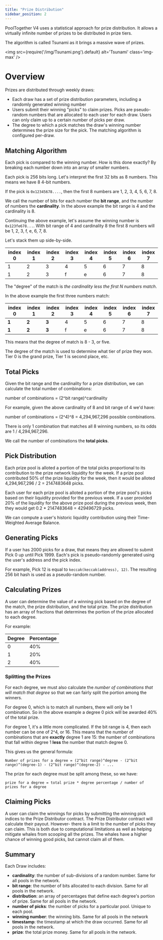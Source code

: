 ```yaml
---
title: "Prize Distribution"
sidebar_position: 2
---
```


PoolTogether V4 uses a statistical approach for prize distribution.  It allows a virtually infinite number of prizes to be distributed in prize tiers.

The algorithm is called Tsunami as it brings a massive wave of prizes.

<img
  src={require('/img/Tsunami.png').default}
  alt='Tsunami'
  class='img-max'
/>

# Overview

Prizes are distributed through weekly draws:

- Each draw has a set of prize distribution parameters, including a randomly generated winning number
- Users submit their winning "picks" to claim prizes.  Picks are pseudo-random numbers that are allocated to each user for each draw.  Users can only claim up to a certain number of picks per draw.
- The degree to which a pick matches the draw's winning number determines the prize size for the pick.  The matching algorithm is configured per-draw.

## Matching Algorithm

Each pick is compared to the winning number.  How is this done exactly?  By breaking each number down into an array of smaller numbers.

Each pick is 256 bits long.  Let's interpret the first 32 bits as 8 numbers.  This means we have 8 4-bit numbers.

If the pick is `0x12345678....`, then the first 8 numbers are 1, 2, 3, 4, 5, 6, 7, 8.

We call the number of bits for each number the **bit range**, and the number of numbers the **cardinality**.  In the above example the bit range is 4 and the cardinality is 8.

Continuing the above example, let's assume the winning number is `0x123fe678...`.  With bit range of 4 and cardinality 8 the first 8 numbers will be 1, 2, 3, f, e, 6, 7, 8.

Let's stack them up side-by-side.

| index 0 | index 1 | index 2 | index 3 | index 4 | index 5 | index 6 | index 7 |
| - | - | - | - | - | - | - | - |
| 1 | 2 | 3 | 4 | 5 | 6 | 7 | 8 |
| 1 | 2 | 3 | f | e | 6 | 7 | 8 |

The "degree" of the match is *the cardinality less the first N numbers match*.

In the above example the first three numbers match:

| index 0 | index 1 | index 2 | index 3 | index 4 | index 5 | index 6 | index 7 |
| - | - | - | - | - | - | - | - |
| **1** | **2** | **3** | 4 | 5 | 6 | 7 | 8 |
| **1** | **2** | **3** | f | e | 6 | 7 | 8 |

This means that the degree of match is 8 - 3, or five.

The degree of the match is used to determine what tier of prize they won.  Tier 0 is the grand prize, Tier 1 is second place, etc.

## Total Picks

Given the bit range and the cardinality for a prize distribution, we can calculate the total number of combinations:

number of combinations = (2^bit range)^cardinality

For example, given the above cardinality of 8 and bit range of 4 we'd have:

number of combinations = (2^4)^8 = 4,294,967,296 possible combinations.

There is only 1 combination that matches all 8 winning numbers, so its odds are 1 / 4,294,967,296.

We call the number of combinations the **total picks**.

## Pick Distribution

Each prize pool is alloted a portion of the total picks proportional to its contribution to the prize network liquidity for the week.  If a prize pool contributed 50% of the prize liquidity for the week, then it would be alloted 4,294,967,296 / 2 = 2147483648 picks.

Each user for each prize pool is alloted a portion of the prize pool's picks based on their liquidity provided for the previous week.  If a user provided 20% of the liquidity for the above prize pool during the previous week, then they would get 0.2 * 2147483648 = 429496729 picks.

We can compute a user's historic liquidity contribution using their Time-Weighted Average Balance.

## Generating Picks

If a user has 2000 picks for a draw, that means they are allowed to submit Pick 0 up until Pick 1999.  Each's pick is pseudo-randomly generated using the user's address and the pick index.

For example, Pick 12 is equal to `keccak(keccak(address), 12)`.  The resulting 256 bit hash is used as a pseudo-random number.

## Calculating Prizes

A user can determine the value of a winning pick based on the degree of the match, the prize distribution, and the total prize.  The prize distribution has an array of fractions that determines the portion of the prize allocated to each degree.

For example:

| Degree | Percentage |
| ------ | ---------- |
| 0 | 40% |
| 1 | 20% |
| 2 | 40% |

### Splitting the Prizes

For each degree, we must also calculate the *number of combinations that will match that degree* so that we can fairly split the portion among the winners.

For degree 0, which is to match all numbers, there will only be 1 combination.  So in the above example a degree 0 pick will be awarded 40% of the total prize.

For degree 1, it's a little more complicated.  If the bit range is 4, then each number can be one of 2^4, or 16.  This means that the number of combinations that are **exactly** degree 1 are 15: the number of combinations that fall within degree 1 **less** the number that match degree 0.

This gives us the general formula:

`Number of prizes for a degree = (2^bit range)^degree - (2^bit range)^(degree-1) - (2^bit range)^(degree-2) - ...`

The prize for each degree must be split among these, so we have:

`prize for a degree = total prize * degree percentage / number of prizes for a degree`

## Claiming Picks

A user can claim the winnings for picks by submitting the winning pick indices to the Prize Distributor contract.  The Prize Distributor contract will calculate their payout.  However- there is a limit to the number of picks they can claim.  This is both due to computational limitations as well as helping mitigate whales from scooping all the prizes.  The whales have a higher chance of winning good picks, but cannot claim all of them.

## Summary

Each Draw includes:

- **cardinality**: the number of sub-divisions of a random number.  Same for all pools in the network.
- **bit range**: the number of bits allocated to each division. Same for all pools in the network.
- **distribution**: an array of percentages that define each degree's portion of prize. Same for all pools in the network.
- **number of picks**: the number of picks for a particular pool.  Unique to each pool.
- **winning number**: the winning bits.  Same for all pools in the network
- **timestamp**: the timestamp at which the draw occurred.  Same for all pools in the network.
- **prize**: the total prize money.  Same for all pools in the network.
